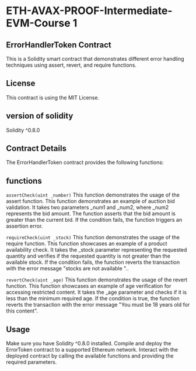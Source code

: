 # ETH-AVAX-PROOF-Intermediate-EVM-Course 1
## ErrorHandlerToken Contract
This is a Solidity smart contract that demonstrates different error handling techniques using assert, revert, and require functions.

## License
This contract is using the MIT License.

## version of solidity
Solidity ^0.8.0

## Contract Details
The ErrorHandlerToken contract provides the following functions:

## functions
`assertCheck(uint _number)`
This function demonstrates the usage of the assert function. This function demonstrates an example of auction bid validation. It takes two parameters _num1 and _num2, where _num2 represents the bid amount. The function asserts that the bid amount is greater than the current bid. If the condition fails, the function triggers an assertion error.

`requireCheck(uint _stock)`
This function demonstrates the usage of the require function. This function showcases an example of a product availability check. It takes the _stock parameter representing the requested quantity and verifies if the requested quantity is not greater than the available stock. If the condition fails, the function reverts the transaction with the error message "stocks are not available "..

`revertCheck(uint _age)`
This function demonstrates the usage of the revert function. This function showcases an example of age verification for accessing restricted content. It takes the _age parameter and checks if it is less than the minimum required age. If the condition is true, the function reverts the transaction with the error message "You must be 18 years old for this content".

## Usage
Make sure you have Solidity ^0.8.0 installed. Compile and deploy the ErrorToken contract to a supported Ethereum network. Interact with the deployed contract by calling the available functions and providing the required parameters.


